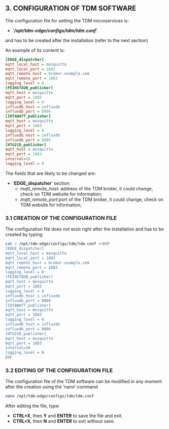 ## 3. CONFIGURATION OF TDM SOFTWARE

The configuration file for setting the TDM microservices is:

* ‘***/opt/tdm-edge/configs/tdm/tdm.conf***’.

and has to be created after the installation (refer to the next section)

An example of its content is:

```ini
[EDGE_dispatcher]
mqtt_local_host = mosquitto
mqtt_local_port = 1883
mqtt_remote_host = broker.example.com
mqtt_remote_port = 1883
logging_level = 0
[FEINSTAUB_publisher]
mqtt_host = mosquitto
mqtt_port = 1883
logging_level = 0
influxdb_host = influxdb
influxdb_port = 8086
[IOTAWATT_publisher]
mqtt_host = mosquitto
mqtt_port = 1883
logging_level = 0
influxdb_host = influxdb
influxdb_port = 8086
[HTU21D_publisher]
mqtt_host = mosquitto
mqtt_port = 1883
interval=10
logging_level = 0
```

The fields that are likely to be changed are:

* ‘**EDGE_dispatcher**’ section:
  * *mqtt_remote_host*: address of the TDM broker, it could change, check on TDM website for information;
  * *mqtt_remote_port*:port of the TDM broker, it could change, check on TDM website for information;

### 3.1 CREATION OF THE CONFIGURATION FILE

The configuration file does not exist right after the installation and has to be created by typing:

```bash
cat > /opt/tdm-edge/configs/tdm/tdm.conf <<EOF
[EDGE_dispatcher]
mqtt_local_host = mosquitto
mqtt_local_port = 1883
mqtt_remote_host = broker.example.com
mqtt_remote_port = 1883
logging_level = 0
[FEINSTAUB_publisher]
mqtt_host = mosquitto
mqtt_port = 1883
logging_level = 0
influxdb_host = influxdb
influxdb_port = 8086
[IOTAWATT_publisher]
mqtt_host = mosquitto
mqtt_port = 1883
logging_level = 0
influxdb_host = influxdb
influxdb_port = 8086
[HTU21D_publisher]
mqtt_host = mosquitto
mqtt_port = 1883
interval=10
logging_level = 0
EOF
```

### 3.2 EDITING OF THE CONFIGURATION FILE
The configuration file of the TDM software can be modified in any moment after the creation using the ‘nano’ command

```bash
nano /opt/tdm-edge/configs/tdm/tdm.conf
```

After editing the file, type:

* **CTRL+X**, then **Y** and **ENTER** to save the file and exit.
* **CTRL+X**, then **N** and **ENTER** to exit without save.
